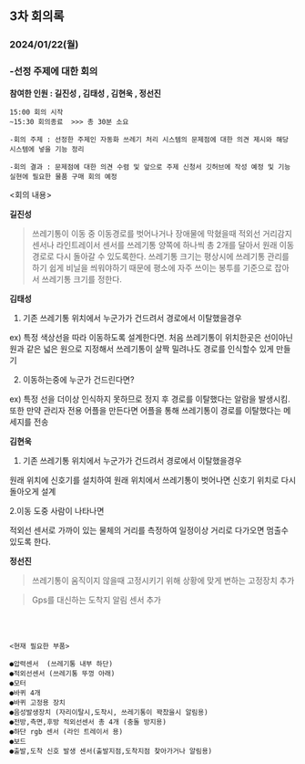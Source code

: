 ## 3차 회의록
### 2024/01/22(월)
### -선정 주제에 대한 회의 

**참여한 인원 :  길진성 , 김태성 , 김현욱 , 정선진**

```
15:00 회의 시작
~15:30 회의종료  >>> 총 30분 소요

-회의 주제 : 선정한 주제인 자동화 쓰레기 처리 시스템의 문제점에 대한 의견 제시와 해당 시스템에 넣을 기능 정리

-회의 결과 : 문제점에 대한 의견 수렴 및 앞으로 주제 신청서 깃허브에 작성 예정 및 기능 실현에 필요한 물품 구매 회의 예정
```

<회의 내용>

**길진성**

>쓰레기통이 이동 중 이동경로를 벗어나거나 장애물에 막혔을때 
>적외선 거리감지센서나 라인트레이서 센서를 쓰레기통 양쪽에 하나씩 총 2개를 달아서 원래 이동경로로 다시 돌아갈 수 있도록한다. 쓰레기통 크기는 평상시에 쓰레기통 관리를
>하기 쉽게 비닐을 씌워야하기 때문에 평소에 자주 쓰이는 봉투를 기준으로 잡아서 쓰레기통 크기를 정한다.

**김태성**

1. 기존 쓰레기통 위치에서 누군가가 건드려서 경로에서 이탈했을경우

ex) 특정 색상선을 따라 이동하도록 설계한다면. 처음 쓰레기통이 위치한곳은 선이아닌 원과 같은 넓은 원으로 지정해서 쓰레기통이 살짝 밀려나도 경로를 인식할수 있게 만들기

2. 이동하는중에 누군가 건드린다면? 

ex) 특정 선을 더이상 인식하지 못하므로 정지 후 경로를 이탈했다는 알람을 발생시킴. 또한 만약 관리자 전용 어플을 만든다면 어플을 통해 쓰레기통이 경로를 이탈했다는 메세지를 전송

**김현욱**

1. 기존 쓰레기통 위치에서 누군가가 건드려서 경로에서 이탈했을경우

원래 위치에 신호기를 설치하여 원래 위치에서 쓰레기통이 벗어나면 신호기 위치로 다시 돌아오게 설계

2.이동 도중 사람이 나타나면

적외선 센서로 가까이 있는 물체의 거리를 측정하여 일정이상 거리로 다가오면 멈출수 있도록 한다.

**정선진**

>쓰레기통이 움직이지 않을때 고정시키기 위해 상황에 맞게 변하는 고정장치 추가

>Gps를 대신하는 도착지 알림 센서 추가

<br/><br/>
```
<현재 필요한 부품>

●압력센서  (쓰레기통 내부 하단)
●적외선센서 (쓰레기통 뚜껑 아래)
●모터
●바퀴 4개
●바퀴 고정용 장치
●음성발생장치 (자리이탈시,도착시, 쓰레기통이 꽉찼을시 알림용)
●전방,측면,후방 적외선센서 총 4개 (충돌 방지용)
●하단 rgb 센서 (라인 트레이서 용)
●보드
●출발,도착 신호 발생 센서(출발지점,도착지점 찾아가거나 알림용)
```
